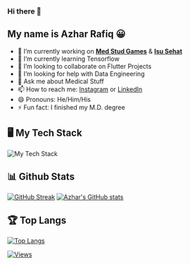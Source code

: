 ### Hi there 👋
## My name is Azhar Rafiq 😀

- 🔭 I’m currently working on [**Med Stud Games**](https://medstudgames.com/download) & [**Isu Sehat**](https://isusehat.com)
- 🌱 I’m currently learning Tensorflow
- 👯 I’m looking to collaborate on Flutter Projects
- 🤔 I’m looking for help with Data Engineering
- 💬 Ask me about Medical Stuff
- 📫 How to reach me: [Instagram](https://instagram.com/azharrafiqid) or [LinkedIn](https://linkedin.com/in/azhar-rafiq)
- 😄 Pronouns: He/Him/His
- ⚡ Fun fact: I finished my M.D. degree
<!--
**azhar-rafiq/azhar-rafiq** is a ✨ _special_ ✨ repository because its `README.md` (this file) appears on your GitHub profile.

Here are some ideas to get you started:

- 🔭 I’m currently working on ...
- 🌱 I’m currently learning ...
- 👯 I’m looking to collaborate on ...
- 🤔 I’m looking for help with ...
- 💬 Ask me about ...
- 📫 How to reach me: ...
- 😄 Pronouns: ...
- ⚡ Fun fact: ...
-->
## 🖥️ **My Tech Stack**
![My Tech Stack](https://github-readme-tech-stack.vercel.app/api/cards?lineCount=3&line1=flutter%2Cflutter%2C0f67b9%3Bfirebase%2Cfirebase%2Cefaa00%3Bdart%2Cdart%2C006eba%3B&line2=python%2Cpython%2Cb7930d%3Bnumpy%2Cnumpy%2C0c67b0%3Bpandas%2Cpandas%2C5d79ff%3B&line3=php%2Cphp%2C5694ff%3Bjavascript%2Cjavascript%2Cd4c603%3Bmysql%2Cmysql%2C5b9dff%3B)

## 📊 **Github Stats**
[![GitHub Streak](https://streak-stats.demolab.com/?user=DenverCoder1)](https://git.io/streak-stats)
[![Azhar's GitHub stats](https://github-readme-stats.vercel.app/api?username=azhar-rafiq&show_icons=true&theme=dark)](https://github.com/azhar-rafiq/github-readme-stats)

## 🏆 **Top Langs**
[![Top Langs](https://github-readme-stats.vercel.app/api/top-langs/?username=azhar-rafiq&show_icons=true&theme=dark)](https://github.com/azhar-rafiq/github-readme-stats)

[![Views](https://visitcount.itsvg.in/api?id=azhar-rafiq&label=Profile%20Views&color=12&pretty=false)](https://visitcount.itsvg.in)
